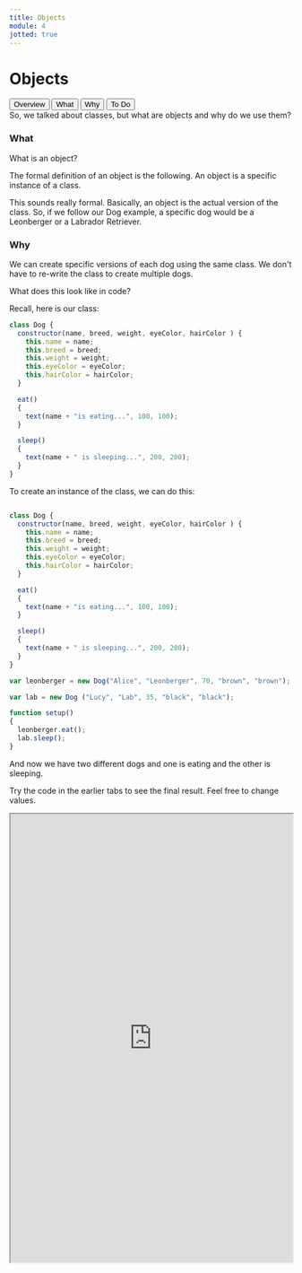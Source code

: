 ```yaml
---
title: Objects
module: 4
jotted: true
---
```


# Objects

<div class="tab">
  <button class="tablinks active" onclick="openTab(event, 'Overview')">Overview</button>
  <button class="tablinks" onclick="openTab(event, 'What')">What</button>
  <button class="tablinks" onclick="openTab(event, 'Why')">Why</button>
  <button class="tablinks" onclick="openTab(event, 'ToDo')">To Do</button>
 
</div>

<div id="Overview" class="tabcontent" style="display:block"  >
<div class="tabhtml" markdown="1">
So, we  talked about classes, but what are objects and why do we use them?

</div>
</div>

<div id="What" class="tabcontent">
<div class="tabhtml" markdown="1">

### What

What is an object?

The formal definition of an object is the following. An object is a specific instance of a class.

This sounds really formal. Basically, an object is the actual version of the class.  So, if we follow our Dog example, a specific dog would be a Leonberger or a Labrador Retriever.

</div>
</div>

<div id="Why" class="tabcontent">
<div class="tabhtml" markdown="1">

### Why

We can create specific versions of each dog using the same class.  We don't have to re-write the class to create multiple dogs.  

What does this look like in code?

Recall, here is our class:

```js
class Dog {
  constructor(name, breed, weight, eyeColor, hairColor ) {
    this.name = name;
    this.breed = breed;
    this.weight = weight;
    this.eyeColor = eyeColor;
    this.hairColor = hairColor;
  }

  eat()
  {
    text(name + "is eating...", 100, 100);
  }

  sleep()
  {
    text(name + " is sleeping...", 200, 200);
  }
}
```

To create an instance of the class, we can do this:

```js

class Dog {
  constructor(name, breed, weight, eyeColor, hairColor ) {
    this.name = name;
    this.breed = breed;
    this.weight = weight;
    this.eyeColor = eyeColor;
    this.hairColor = hairColor;
  }

  eat()
  {
    text(name + "is eating...", 100, 100);
  }

  sleep()
  {
    text(name + " is sleeping...", 200, 200);
  }
}

var leonberger = new Dog("Alice", "Leonberger", 70, "brown", "brown");

var lab = new Dog ("Lucy", "Lab", 35, "black", "black");

function setup()
{
  leonberger.eat();
  lab.sleep();
}

```
And now we have two different dogs and one is eating and the other is sleeping.
</div>
</div>


<div id="ToDo" class="tabcontent" >
<div class="tabhtml" markdown="1">

Try the code in the earlier tabs to see the final result. Feel free to change values.

<iframe src="https://editor.p5js.org/" width="100%" height="800px"></iframe>
</div>
</div>